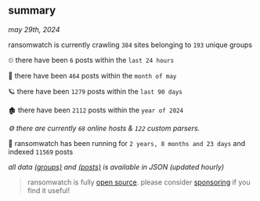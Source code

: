 
## summary
_may 29th, 2024_

ransomwatch is currently crawling `384` sites belonging to `193` unique groups

⏲ there have been `6` posts within the `last 24 hours`

🦈 there have been `464` posts within the `month of may`

🪐 there have been `1279` posts within the `last 90 days`

🏚 there have been `2112` posts within the `year of 2024`

_⚙️ there are currently `68` online hosts & `122` custom parsers._

🦕 ransomwatch has been running for `2 years, 8 months and 23 days` and indexed `11569` posts

_all data  [(groups)](http://ransomwhat.telemetry.ltd/groups) and [(posts)](http://ransomwhat.telemetry.ltd/posts) is available in JSON (updated hourly)_

> ransomwatch is fully [open source](https://github.com/joshhighet/ransomwatch#ransomwatch--). please consider [sponsoring](https://github.com/sponsors/joshhighet) if you find it useful!
